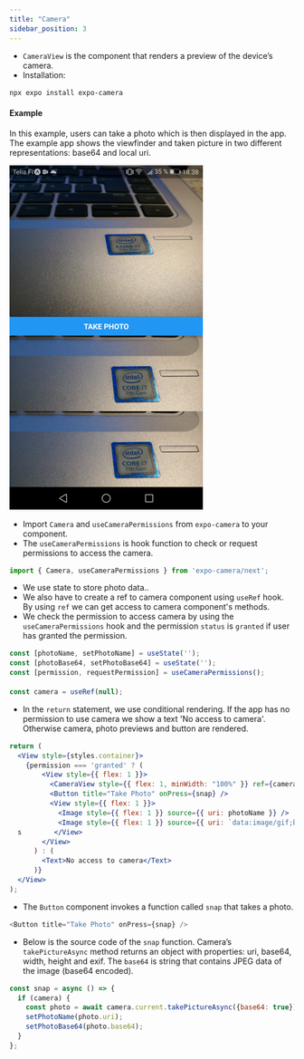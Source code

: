 ```yaml
---
title: "Camera"
sidebar_position: 3
---
```

- `CameraView` is the component that renders a preview of the device’s camera.
- Installation:
```bash
npx expo install expo-camera
```
#### Example
In this example, users can take a photo which is then displayed in the app. The example app shows the viewfinder and taken picture in two different representations: base64 and local uri.

![](img/camera.png)

- Import `Camera` and `useCameraPermissions` from `expo-camera` to your component.
- The `useCameraPermissions` is hook function to check or request permissions to access the camera.
```js
import { Camera, useCameraPermissions } from 'expo-camera/next';
```
- We use state to store photo data..
- We also have to create a ref to camera component using `useRef` hook. By using `ref` we can get access to camera component's methods.
- We check the permission to access camera by using the `useCameraPermissions` hook and the permission `status` is `granted` if user has granted the permission.

```js
const [photoName, setPhotoName] = useState('');
const [photoBase64, setPhotoBase64] = useState('');
const [permission, requestPermission] = useCameraPermissions();

const camera = useRef(null);
```
- In the `return` statement, we use conditional rendering. If the app has no permission to use camera we show a text 'No access to camera'.  Otherwise camera, photo previews and button are rendered.

```jsx
return (
  <View style={styles.container}>
    {permission === 'granted' ? (
        <View style={{ flex: 1 }}>
          <CameraView style={{ flex: 1, minWidth: "100%" }} ref={camera} />
          <Button title="Take Photo" onPress={snap} />
          <View style={{ flex: 1 }}>
            <Image style={{ flex: 1 }} source={{ uri: photoName }} />
            <Image style={{ flex: 1 }} source={{ uri: `data:image/gif;base64,${photoBase64}` }} />
  s        </View>
        </View>
      ) : (
        <Text>No access to camera</Text>
      )}
  </View>
);
```
- The `Button` component invokes a function called `snap` that takes a photo.
```js
<Button title="Take Photo" onPress={snap} />
```
- Below is the source code of the `snap` function. Camera’s `takePictureAsync` method returns an object with properties: uri, base64, width, height and exif. The `base64` is string that contains JPEG data of the image (base64 encoded).

```js
const snap = async () => {
  if (camera) {
    const photo = await camera.current.takePictureAsync({base64: true});
    setPhotoName(photo.uri);
    setPhotoBase64(photo.base64); 
  }
};
```
